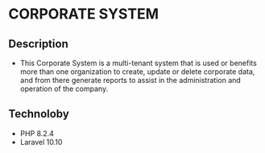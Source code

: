 # CORPORATE SYSTEM

## Description

-   This Corporate System is a multi-tenant system that is used or benefits more than one organization to create, update or delete corporate data, and from there generate reports to assist in the administration and operation of the company.

## Technoloby

-   PHP 8.2.4
-   Laravel 10.10
